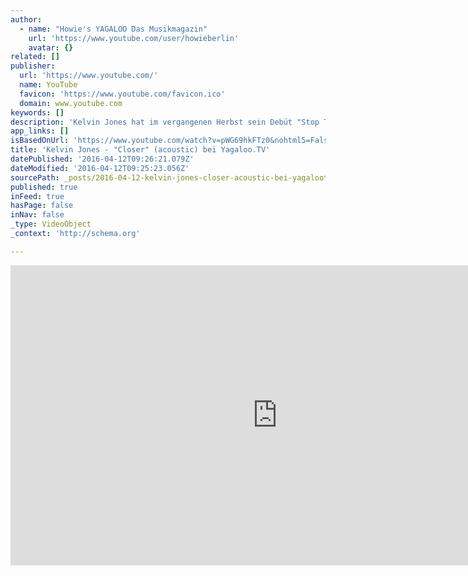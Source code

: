 ```yaml
---
author:
  - name: "Howie's YAGALOO Das Musikmagazin"
    url: 'https://www.youtube.com/user/howieberlin'
    avatar: {}
related: []
publisher:
  url: 'https://www.youtube.com/'
  name: YouTube
  favicon: 'https://www.youtube.com/favicon.ico'
  domain: www.youtube.com
keywords: []
description: 'Kelvin Jones hat im vergangenen Herbst sein Debüt "Stop The Moment" veröffentlicht. Bei YAGALOO.TV hat er darüber gesprochen und seinen Song "Closer" akustisch präsentiert im Art-Stalker. ***** ► Jetzt Abonnieren: http://bit.ly/1E8SxTX ► Finde uns auf Facebook: https://www.facebook.com/yagaloo.TV ► Folge uns auf Twitter: https://twitter.com/yagalooTV ► Website: http://www.yagaloo.com/ *****'
app_links: []
isBasedOnUrl: 'https://www.youtube.com/watch?v=pWG69hkFTz0&nohtml5=False'
title: 'Kelvin Jones - "Closer" (acoustic) bei Yagaloo.TV'
datePublished: '2016-04-12T09:26:21.079Z'
dateModified: '2016-04-12T09:25:23.056Z'
sourcePath: _posts/2016-04-12-kelvin-jones-closer-acoustic-bei-yagalootv.md
published: true
inFeed: true
hasPage: false
inNav: false
_type: VideoObject
_context: 'http://schema.org'

---
```

<iframe src="https://cdn.embedly.com/widgets/media.html?src=https%3A%2F%2Fwww.youtube.com%2Fembed%2FpWG69hkFTz0%3Ffeature%3Doembed&amp;url=https%3A%2F%2Fwww.youtube.com%2Fwatch%3Fv%3DpWG69hkFTz0%26nohtml5%3DFalse&amp;image=https%3A%2F%2Fi.ytimg.com%2Fvi%2FpWG69hkFTz0%2Fhqdefault.jpg&amp;key=b7d04c9b404c499eba89ee7072e1c4f7&amp;type=text%2Fhtml&amp;schema=youtube" width="854" height="480" scrolling="no" frameborder="0" allowfullscreen="allowfullscreen" style=""></iframe>